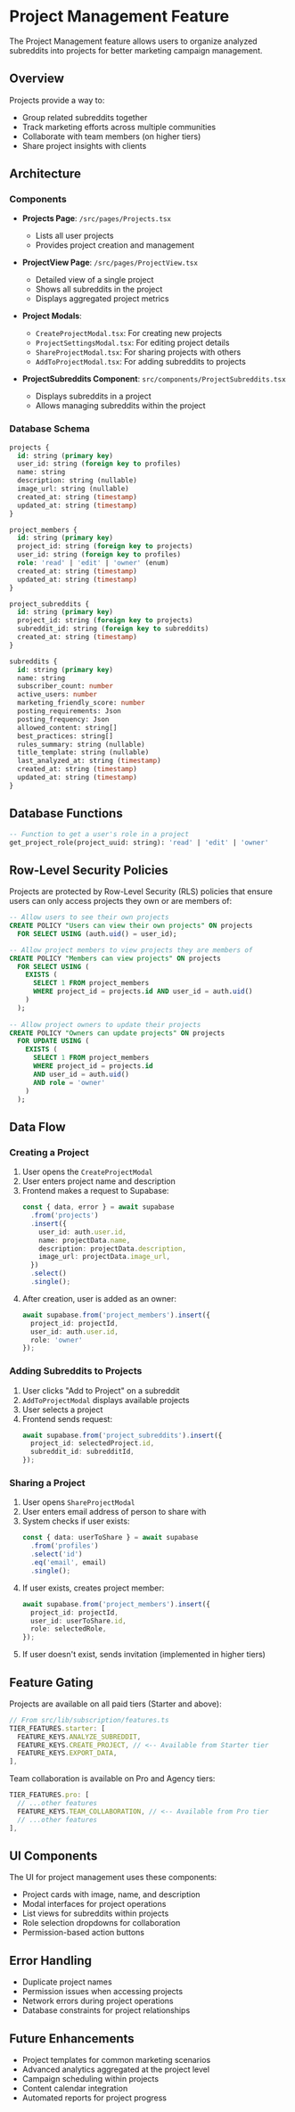 # Project Management Feature

The Project Management feature allows users to organize analyzed subreddits into projects for better marketing campaign management.

## Overview

Projects provide a way to:
- Group related subreddits together
- Track marketing efforts across multiple communities
- Collaborate with team members (on higher tiers)
- Share project insights with clients

## Architecture

### Components

- **Projects Page**: `/src/pages/Projects.tsx`
  - Lists all user projects
  - Provides project creation and management

- **ProjectView Page**: `/src/pages/ProjectView.tsx`
  - Detailed view of a single project
  - Shows all subreddits in the project
  - Displays aggregated project metrics

- **Project Modals**:
  - `CreateProjectModal.tsx`: For creating new projects
  - `ProjectSettingsModal.tsx`: For editing project details
  - `ShareProjectModal.tsx`: For sharing projects with others
  - `AddToProjectModal.tsx`: For adding subreddits to projects

- **ProjectSubreddits Component**: `src/components/ProjectSubreddits.tsx`
  - Displays subreddits in a project
  - Allows managing subreddits within the project

### Database Schema

```sql
projects {
  id: string (primary key)
  user_id: string (foreign key to profiles)
  name: string
  description: string (nullable)
  image_url: string (nullable)
  created_at: string (timestamp)
  updated_at: string (timestamp)
}

project_members {
  id: string (primary key)
  project_id: string (foreign key to projects)
  user_id: string (foreign key to profiles)
  role: 'read' | 'edit' | 'owner' (enum)
  created_at: string (timestamp)
  updated_at: string (timestamp)
}

project_subreddits {
  id: string (primary key)
  project_id: string (foreign key to projects)
  subreddit_id: string (foreign key to subreddits)
  created_at: string (timestamp)
}

subreddits {
  id: string (primary key)
  name: string
  subscriber_count: number
  active_users: number
  marketing_friendly_score: number
  posting_requirements: Json
  posting_frequency: Json
  allowed_content: string[]
  best_practices: string[]
  rules_summary: string (nullable)
  title_template: string (nullable)
  last_analyzed_at: string (timestamp)
  created_at: string (timestamp)
  updated_at: string (timestamp)
}
```

## Database Functions

```sql
-- Function to get a user's role in a project
get_project_role(project_uuid: string): 'read' | 'edit' | 'owner'
```

## Row-Level Security Policies

Projects are protected by Row-Level Security (RLS) policies that ensure users can only access projects they own or are members of:

```sql
-- Allow users to see their own projects
CREATE POLICY "Users can view their own projects" ON projects
  FOR SELECT USING (auth.uid() = user_id);

-- Allow project members to view projects they are members of
CREATE POLICY "Members can view projects" ON projects
  FOR SELECT USING (
    EXISTS (
      SELECT 1 FROM project_members
      WHERE project_id = projects.id AND user_id = auth.uid()
    )
  );
  
-- Allow project owners to update their projects
CREATE POLICY "Owners can update projects" ON projects
  FOR UPDATE USING (
    EXISTS (
      SELECT 1 FROM project_members
      WHERE project_id = projects.id 
      AND user_id = auth.uid() 
      AND role = 'owner'
    )
  );
```

## Data Flow

### Creating a Project

1. User opens the `CreateProjectModal`
2. User enters project name and description
3. Frontend makes a request to Supabase:
   ```typescript
   const { data, error } = await supabase
     .from('projects')
     .insert({
       user_id: auth.user.id,
       name: projectData.name,
       description: projectData.description,
       image_url: projectData.image_url,
     })
     .select()
     .single();
   ```
4. After creation, user is added as an owner:
   ```typescript
   await supabase.from('project_members').insert({
     project_id: projectId,
     user_id: auth.user.id,
     role: 'owner'
   });
   ```

### Adding Subreddits to Projects

1. User clicks "Add to Project" on a subreddit
2. `AddToProjectModal` displays available projects
3. User selects a project
4. Frontend sends request:
   ```typescript
   await supabase.from('project_subreddits').insert({
     project_id: selectedProject.id,
     subreddit_id: subredditId,
   });
   ```

### Sharing a Project

1. User opens `ShareProjectModal`
2. User enters email address of person to share with
3. System checks if user exists:
   ```typescript
   const { data: userToShare } = await supabase
     .from('profiles')
     .select('id')
     .eq('email', email)
     .single();
   ```
4. If user exists, creates project member:
   ```typescript
   await supabase.from('project_members').insert({
     project_id: projectId,
     user_id: userToShare.id,
     role: selectedRole,
   });
   ```
5. If user doesn't exist, sends invitation (implemented in higher tiers)

## Feature Gating

Projects are available on all paid tiers (Starter and above):

```typescript
// From src/lib/subscription/features.ts
TIER_FEATURES.starter: [
  FEATURE_KEYS.ANALYZE_SUBREDDIT,
  FEATURE_KEYS.CREATE_PROJECT, // <-- Available from Starter tier
  FEATURE_KEYS.EXPORT_DATA,
],
```

Team collaboration is available on Pro and Agency tiers:

```typescript
TIER_FEATURES.pro: [
  // ...other features
  FEATURE_KEYS.TEAM_COLLABORATION, // <-- Available from Pro tier
  // ...other features
],
```

## UI Components

The UI for project management uses these components:

- Project cards with image, name, and description
- Modal interfaces for project operations
- List views for subreddits within projects
- Role selection dropdowns for collaboration
- Permission-based action buttons

## Error Handling

- Duplicate project names
- Permission issues when accessing projects
- Network errors during project operations
- Database constraints for project relationships

## Future Enhancements

- Project templates for common marketing scenarios
- Advanced analytics aggregated at the project level
- Campaign scheduling within projects
- Content calendar integration
- Automated reports for project progress